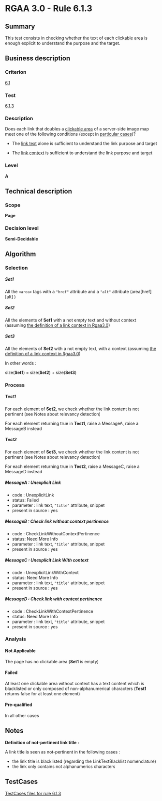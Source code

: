 # RGAA 3.0 -  Rule 6.1.3

## Summary

This test consists in checking whether the text of each clickable area is enough explicit to understand the purpose and the target.

## Business description

### Criterion

[6.1](http://asqatasun.github.io/RGAA--3.0--EN/RGAA3.0_Criteria_English_version_v1.html#crit-6-1)

### Test

[6.1.3](http://asqatasun.github.io/RGAA--3.0--EN/RGAA3.0_Criteria_English_version_v1.html#test-6-1-3)

### Description
Does each
    link that doubles a <a href="http://asqatasun.github.io/RGAA--3.0--EN/RGAA3.0_Glossary_English_version_v1.html#mZoneCliquable">clickable
  area</a> of a server-side image map meet one
    of the following conditions (except in <a title="Particular cases for criterion 6.1" href="http://asqatasun.github.io/RGAA--3.0--EN/RGAA3.0_Particular_cases_English_version_v1.html#cpCrit6-">particular
  cases</a>)?
    <ul><li>The <a href="http://asqatasun.github.io/RGAA--3.0--EN/RGAA3.0_Glossary_English_version_v1.html#mIntituleLien">link
    text</a> alone is sufficient to understand the link
   purpose and target</li>
  <li>The <a href="http://asqatasun.github.io/RGAA--3.0--EN/RGAA3.0_Glossary_English_version_v1.html#mContexteLien">link
    context</a> is sufficient to understand the link purpose
   and target</li>
    </ul> 


### Level

**A**

## Technical description

### Scope

**Page**

### Decision level

**Semi-Decidable**

## Algorithm

### Selection

##### Set1

All the `<area>` tags with a `"href"` attribute and a `"alt"` attribute (area[href][alt] )

##### Set2

All the elements of **Set1** with a not empty text and without context (assuming [the definition of a link context in Rgaa3.0](http://asqatasun.github.io/RGAA--3.0--EN/RGAA3.0_Glossary_English_version_v1.html#mContexteLien))

##### Set3

All the elements of **Set2** with a not empty text, with a context (assuming [the definition of a link context in Rgaa3.0](http://asqatasun.github.io/RGAA--3.0--EN/RGAA3.0_Glossary_English_version_v1.html#mContexteLien))

In other words :

size(**Set1**) = size(**Set2**) + size(**Set3**)

### Process

##### Test1

For each element of **Set2**, we check whether the link content is not pertinent (see Notes about relevancy detection)

For each element returning true in **Test1**, raise a MessageA, raise a MessageB instead

##### Test2

For each element of **Set3**, we check whether the link content is not pertinent (see Notes about relevancy detection)

For each element returning true in **Test2**, raise a MessageC, raise a MessageD instead

##### MessageA : Unexplicit Link

-   code : UnexplicitLink
-   status: Failed
-   parameter : link text, `"title"` attribute, snippet
-   present in source : yes

##### MessageB : Check link without context pertinence

-   code : CheckLinkWithoutContextPertinence
-   status: Need More Info
-   parameter : link text, `"title"` attribute, snippet
-   present in source : yes

##### MessageC : Unexplicit Link With context

-   code : UnexplicitLinkWithContext
-   status: Need More Info
-   parameter : link text, `"title"` attribute, snippet
-   present in source : yes

##### MessageD : Check link with context pertinence

-   code : CheckLinkWithContextPertinence
-   status: Need More Info
-   parameter : link text, `"title"` attribute, snippet
-   present in source : yes

### Analysis

#### Not Applicable

The page has no clickable area (**Set1** is empty)

#### Failed

At least one clickable area without context has a text content which is blacklisted or only composed of non-alphanumerical characters (**Test1** returns false for at least one element)

#### Pre-qualified

In all other cases

## Notes

**Definition of not-pertinent link title :**

A link title is seen as not-pertinent in the following cases :

-   the link title is blacklisted (regarding the LinkTextBlacklist nomenclature)
-   the link only contains not alphanumerics characters



##  TestCases 

[TestCases files for rule 6.1.3](https://github.com/Asqatasun/Asqatasun/tree/master/rules/rules-rgaa3.0/src/test/resources/testcases/rgaa30/Rgaa30Rule060103/) 


